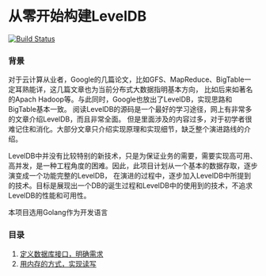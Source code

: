 # 从零开始构建LevelDB

[![Build Status](https://travis-ci.org/red-chen/min-leveldb.png?branch=master)](https://travis-ci.org/red-chen/min-leveldb)

### 背景

对于云计算从业者，Google的几篇论文，比如GFS、MapReduce、BigTable一定耳熟能详，这几篇文章也为当前分布式大数据指明基本方向，
比如后来如著名的Apach Hadoop等。与此同时，Google也放出了LevelDB，实现思路和BigTable基本一致。
阅读LevelDB的源码是一个最好的学习途径，网上有非常多的文章介绍LevelDB，而且非常全面。
但是里面涉及的内容过多，对于初学者很难记住和消化。大部分文章只介绍实现原理和实现细节，缺乏整个演进路线的介绍。

LevelDB中并没有比较特别的新技术，只是为保证业务的需要，需要实现高可用、高并发，是一种工程角度的困难。因此，此项目计划从一个基本的数据存取，逐步演变成一个功能完整的LevelDB，
在演进的过程中，逐步加入LevelDB中所提到的技术。目标是展现出一个DB的诞生过程和LevelDB中的使用到的技术，不追求LevelDB的性能和可用性。

本项目选用Golang作为开发语言

### 目录
1. [定义数据库接口，明确需求](/doc/chp1.md)
1. [用内存的方式，实现读写](/doc/chp2.md)
